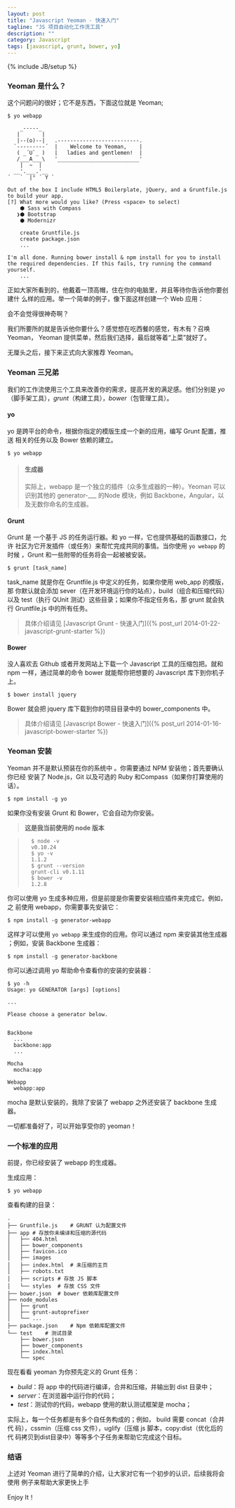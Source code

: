 ```yaml
---
layout: post
title: "Javascript Yeoman - 快速入门"
tagline: "JS 项目自动化工作流工具"
description: ""
category: Javascript
tags: [javascript, grunt, bower, yo]
---
```

{% include JB/setup %}

### Yeoman 是什么？

这个问题问的很好；它不是东西，下面这位就是 Yeoman;

    $ yo webapp

        _-----_
       |       |
       |--(o)--|   .--------------------------.
      `---------´  |    Welcome to Yeoman,    |
       ( _´U`_ )   |   ladies and gentlemen!  |
       /___A___\   '__________________________'
        |  ~  |
      __'.___.'__
    ´   `  |° ´ Y `

    Out of the box I include HTML5 Boilerplate, jQuery, and a Gruntfile.js to build your app.
    [?] What more would you like? (Press <space> to select)
        ⬢ Sass with Compass
       ❯⬢ Bootstrap
        ⬢ Modernizr

        create Gruntfile.js
        create package.json
        ...

    I'm all done. Running bower install & npm install for you to install the required dependencies. If this fails, try running the command yourself.
        ...

正如大家所看到的，他戴着一顶高帽，住在你的电脑里，并且等待你告诉他你要创建什
么样的应用。举一个简单的例子，像下面这样创建一个 Web 应用：

会不会觉得很神奇啊？

我们所要所的就是告诉他你要什么？感觉想在吃西餐的感觉，有木有？召唤 Yeoman，
Yeoman 提供菜单，然后我们选择，最后就等着“上菜”就好了。

无厘头之后，接下来正式向大家推荐 Yeoman。


### Yeoman 三兄弟

我们的工作流使用三个工具来改善你的需求，提高开发的满足感。他们分别是
*yo* （脚手架工具），*grunt*（构建工具），*bower*（包管理工具）。

#### yo

yo 是跨平台的命令，根据你指定的模版生成一个新的应用，编写 Grunt 配置，推送
相关的任务以及 Bower 依赖的建立。

    $ yo webapp

> #### 生成器
>
> 实际上，webapp 是一个独立的插件（众多生成器的一种）。Yeoman 可以识别其他的
> generator-___ 的Node 模块，例如 Backbone，Angular，以及无数你命名的生成器。

#### Grunt

Grunt 是 一个基于 JS 的任务运行器。和 yo 一样，它也提供基础的函数接口，允许
社区为它开发插件（或任务）来帮忙完成共同的事情。当你使用 `yo webapp` 的时候
，Grunt 和一些附带的任务将会一起被被安装。

    $ grunt [task_name]

task_name 就是你在 Gruntfile.js 中定义的任务，如果你使用 web_app 的模版，那
你默认就会添加 sever（在开发环境运行你的站点），build（组合和压缩代码）以及
test（执行 QUnit 测试）这些目录；如果你不指定任务名，那 grunt 就会执行 
Gruntfile.js 中的所有任务。

> 具体介绍请见 [Javascript Grunt - 快速入门]({% post_url 2014-01-22-javascript-grunt-starter %})

#### Bower

没人喜欢去 Github 或者开发网站上下载一个 Javascript 工具的压缩包把。就和 npm
一样，通过简单的命令 bower 就能帮你把想要的 Javascript 库下到你机子上。

    $ bower install jquery

Bower 就会把 jquery 库下载到你的项目目录中的 bower_components 中。

> 具体介绍请见 [Javascript Bower - 快速入门]({% post_url 2014-01-16-javascript-bower-starter %})

### Yeoman 安装

Yeoman 并不是默认预装在你的系统中 。你需要通过 NPM 安装他；首先要确认你已经
安装了 Node.js，Git 以及可选的 Ruby 和Compass（如果你打算使用的话）。

    $ npm install -g yo

如果你没有安装 Grunt 和 Bower，它会自动为你安装。

> **这是我当前使用的 node 版本**

>       $ node -v
>       v0.10.24
>       $ yo -v
>       1.1.2
>       $ grunt --version
>       grunt-cli v0.1.11
>       $ bower -v
>       1.2.8

你可以使用 yo 生成多种应用，但是前提是你需要安装相应插件来完成它。例如，之
前使用 webapp，你需要事先安装它：

    $ npm install -g generator-webapp

这样才可以使用 `yo webapp` 来生成你的应用。你可以通过 npm 来安装其他生成器
；例如，安装 Backbone 生成器：

    $ npm install -g generator-backbone

你可以通过调用 yo 帮助命令查看你的安装的安装器：

    $ yo -h
    Usage: yo GENERATOR [args] [options]

    ...

    Please choose a generator below.


    Backbone
      ...
      backbone:app
      ...

    Mocha
      mocha:app

    Webapp
      webapp:app

mocha 是默认安装的，我除了安装了 webapp 之外还安装了 backbone 生成器。

一切都准备好了，可以开始享受你的 yeoman！

### 一个标准的应用

前提，你已经安装了 webapp 的生成器。

生成应用：

    $ yo webapp

查看构建的目录：

    .
    ├── Gruntfile.js    # GRUNT 认为配置文件
    ├── app # 存放你未编译和压缩的源代码
    │   ├── 404.html
    │   ├── bower_components
    │   ├── favicon.ico
    │   ├── images
    │   ├── index.html  # 未压缩的主页
    │   ├── robots.txt
    │   ├── scripts # 存放 JS 脚本
    │   └── styles  # 存放 CSS 文件
    ├── bower.json  # bower 依赖库配置文件
    ├── node_modules
    │   ├── grunt
    │   ├── grunt-autoprefixer
    │   └── ...
    ├── package.json    # Npm 依赖库配置文件
    └── test    # 测试目录
        ├── bower.json
        ├── bower_components
        ├── index.html
        └── spec

现在看看 yeoman 为你预先定义的 Grunt 任务：

+ *build*：将 app 中的代码进行编译，合并和压缩，并输出到 dist 目录中；
+ *server*：在浏览器中运行你的代码；
+ *test*：测试你的代码，webapp 使用的默认测试框架是 mocha；

实际上，每一个任务都是有多个自任务构成的；例如， build 需要 concat（合并代
码），cssmin（压缩 css 文件），uglify（压缩 js 脚本，copy:dist（优化后的代
码拷贝到dist目录中）等等多个子任务来帮助它完成这个目标。

### 结语

上述对 Yeoman 进行了简单的介绍，让大家对它有一个初步的认识，后续我将会使用
例子来帮助大家更快上手

Enjoy It！



